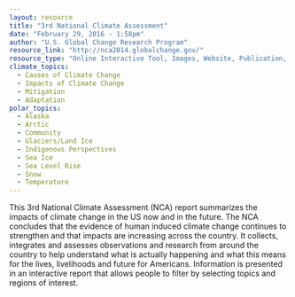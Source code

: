 ```yaml
---
layout: resource
title: "3rd National Climate Assessment"
date: "February 29, 2016 - 1:58pm"
author: "U.S. Global Change Research Program"
resource_link: "http://nca2014.globalchange.gov/"
resource_type: "Online Interactive Tool, Images, Website, Publication, Data"
climate_topics:
  - Causes of Climate Change
  - Impacts of Climate Change
  - Mitigation
  - Adaptation
polar_topics:
  - Alaska
  - Arctic
  - Community
  - Glaciers/Land Ice
  - Indigenous Perspectives
  - Sea Ice
  - Sea Level Rise
  - Snow
  - Temperature
---
```


This 3rd National Climate Assessment (NCA) report summarizes the impacts of climate change in the US now and in the future. The NCA concludes that the evidence of human induced climate change continues to strengthen and that impacts are increasing across the country. It collects, integrates and assesses observations and research from around the country to help understand what is actually happening and what this means for the lives, livelihoods and future for Americans. Information is presented in an interactive report that allows people to filter by selecting topics and regions of interest.